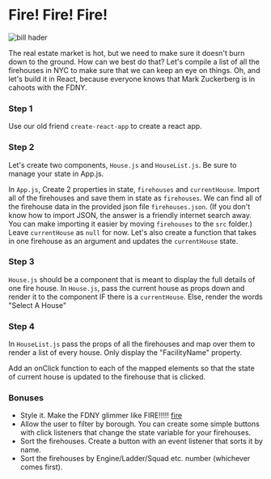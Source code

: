 # Fire! Fire! Fire!

![bill hader](https://media1.giphy.com/media/3orieLZelMyxenarwQ/giphy.gif)

The real estate market is hot, but we need to make sure it doesn't burn down to the ground. How can we best do that? Let's compile a list of all the firehouses in NYC to make sure that we can keep an eye on things. Oh, and let's build it in React, because everyone knows that Mark Zuckerberg is in cahoots with the FDNY.

### Step 1

Use our old friend `create-react-app` to create a react app.

### Step 2

Let's create two components, `House.js` and `HouseList.js`. Be sure to manage your state in App.js.

In `App.js`, Create 2 properties in state, `firehouses` and `currentHouse`. Import all of the firehouses and save them in state as `firehouses`. We can find all of the firehouse data in the provided json file `firehouses.json`. (If you don't know how to import JSON, the answer is a friendly internet search away. You can make importing it easier by moving `firehouses` to the `src` folder.) Leave `currentHouse` as `null` for now. Let's also create a function that takes in one firehouse as an argument and updates the `currentHouse` state.

### Step 3

`House.js` should be a component that is meant to display the full details of one fire house. In `House.js`, pass the current house as props down and render it to the component IF there is a `currentHouse`. Else, render the words "Select A House"

### Step 4

In `HouseList.js` pass the props of all the firehouses and map over them to render a list of every house. Only display the "FacilityName" property.

Add an onClick function to each of the mapped elements so that the state of current house is updated to the firehouse that is clicked.

### Bonuses

- Style it. Make the FDNY glimmer like FIRE!!!!! [fire](https://media2.giphy.com/media/yr7n0u3qzO9nG/giphy.gif)
- Allow the user to filter by borough. You can create some simple buttons with click listeners that change the state variable for your firehouses.
- Sort the firehouses. Create a button with an event listener that sorts it by name.
- Sort the firehouses by Engine/Ladder/Squad etc. number (whichever comes first).
